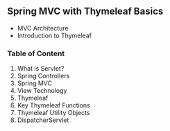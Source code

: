 <h2>Spring MVC with Thymeleaf Basics</h2>

<ul>
	<li> MVC Architecture </li>
	<li> Introduction to Thymeleaf </li>
</ul>

<h3>Table of Content</h3>

<ol>
	<li> What is Servlet? </li>
	<li> Spring Controllers </li>
	<li> Spring MVC </li>
	<li> View Technology </li>
	<li> Thymeleaf </li>
	<li> Key Thymeleaf Functions </li>
	<li> Thymeleaf Utility Objects </li>
	<li> DispatcherServlet </li>
</ol>